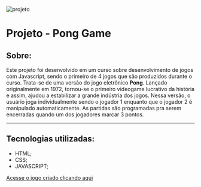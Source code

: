 ![projeto](https://ik.imagekit.io/9eeypfgot/New_Folder/pong-game-img.png?ik-sdk-version=javascript-1.4.3&updatedAt=1674911187566)

# **Projeto - Pong Game**

## **Sobre:**
Este projeto foi desenvolvido em um curso sobre desenvolvimento de jogos com Javascript, sendo o primeiro de 4 jogos que são produzidos durante o curso. Trata-se de uma versão do jogo eletrônico **Pong**. Lançado originalmente em 1972, tornou-se o primeiro videogame lucrativo da história e assim, ajudou a estabilizar a grande indústria dos jogos. 
Nessa versão, o usuário joga individualmente sendo o jogador 1 enquanto que o jogador 2 é manipulado automaticamente. As partidas são programadas pra serem encerradas quando um dos jogadores marcar 3 pontos.

---
## **Tecnologias utilizadas:**
 - HTML;
 - CSS;
 - JAVASCRIPT;

 [Acesse o jogo criado clicando aqui](https://natansw.github.io/Pong-Game/)